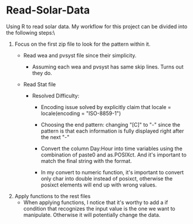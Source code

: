 # Read-Solar-Data
Using R to read solar data.
My workflow for this project can be divided into the following steps:\

1.  Focus on the first zip file to look for the pattern within it.
    -   Read wea and pvsyst file since their simplicity.

        -   Assuming each wea and pvsyst has same skip lines. Turns out they do.

    -   Read Stat file

        -   Resolved Difficulty:

            -   Encoding issue solved by explicitly claim that locale = locale(encoding = "ISO-8859-1")

            -   Choosing the end pattern: changing "[C]" to "-" since the pattern is that each information is fully displayed right after the next "-"

            -   Convert the column Day:Hour into time variables using the combination of paste0 and as.POSIXct. And it's important to match the final string with the format.

            -   In my convert to numeric function, it's important to convert only char into double instead of posixct, otherwise the posixct elements will end up with wrong values.
2.  Apply functions to the rest files
    -   When applying functions, I notice that it's worthy to add a if condition that recognizes the input value is the one we want to manipulate. Otherwise it will potentially change the data.
